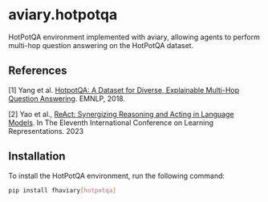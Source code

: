 # aviary.hotpotqa

HotPotQA environment implemented with aviary,
allowing agents to perform multi-hop question answering on the HotPotQA dataset.

## References

[1] Yang et al. [HotpotQA: A Dataset for Diverse,
Explainable Multi-Hop Question Answering](https://aclanthology.org/D18-1259/). EMNLP, 2018.

[2] Yao et al.,
[ReAct: Synergizing Reasoning and Acting in Language Models](https://openreview.net/forum?id=WE_vluYUL-X).
In The Eleventh International Conference on Learning Representations. 2023

## Installation

To install the HotPotQA environment, run the following command:

```bash
pip install fhaviary[hotpotqa]
```
